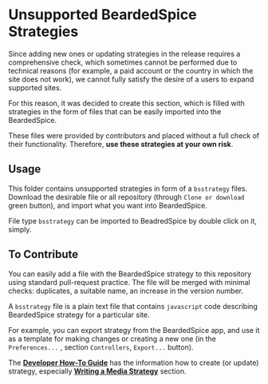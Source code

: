 # Unsupported BeardedSpice Strategies

Since adding new ones or updating strategies in the release requires a comprehensive check, which sometimes cannot be performed due to technical reasons (for example, a paid account or the country in which the site does not work), we cannot fully satisfy the desire of a users to expand supported sites. 

For this reason, it was decided to create this section, which is filled with strategies in the form of files that can be easily imported into the BeardedSpice. 

These files were provided by contributors and placed without a full check of their functionality. Therefore, **use these strategies at your own risk**.

## Usage

This folder contains unsupported strategies in form of a `bsstrategy` files. Download the desirable file or all repository (through `Clone or download` green button), and import what you want into BeardedSpice. 

File type `bsstrategy` can be imported to BeadredSpice by double click on it, simply.

## To Contribute

You can easily add a file with the BeardedSpice strategy to this repository using standard pull-request practice. The file will be merged with minimal checks: duplicates, a suitable name, an increase in the version number.

A `bsstrategy` file is a plain text file that contains `javascript` code describing BeardedSpice strategy for a particular site.

For example, you can export strategy from the BeardedSpice app, and use it as a template for making changes or creating a new one (in the `Preferences...` , section `Controllers`, `Export...` button).

The **[Developer How-To Guide](docs/developers-guide-web.md)** has the information how to create (or update) strategy, especially **[Writing a Media Strategy](https://github.com/beardedspice/beardedspice/blob/master/docs/developers-guide-web.md#writing-a-media-strategy)**  section.
